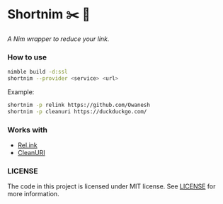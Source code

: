 # Shortnim ✂️ 🔗 
_A Nim wrapper to reduce your link._

### How to use
```bash
nimble build -d:ssl
shortnim --provider <service> <url>
```
Example:
```bash
shortnim -p relink https://github.com/Owanesh
shortnim -p cleanuri https://duckduckgo.com/
```

### Works with
* [Rel.ink](https://rel.ink/)
* [CleanURI](https://cleanuri.com/)


### LICENSE
The code in this project is licensed under MIT license. See [LICENSE](https://github.com/Owanesh/shortnim/blob/master/LICENSE) for more information.